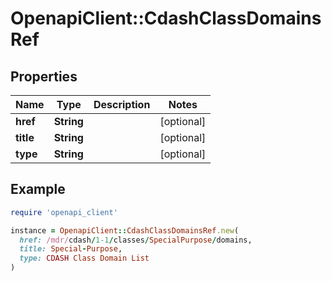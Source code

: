 # OpenapiClient::CdashClassDomainsRef

## Properties

| Name | Type | Description | Notes |
| ---- | ---- | ----------- | ----- |
| **href** | **String** |  | [optional] |
| **title** | **String** |  | [optional] |
| **type** | **String** |  | [optional] |

## Example

```ruby
require 'openapi_client'

instance = OpenapiClient::CdashClassDomainsRef.new(
  href: /mdr/cdash/1-1/classes/SpecialPurpose/domains,
  title: Special-Purpose,
  type: CDASH Class Domain List
)
```

